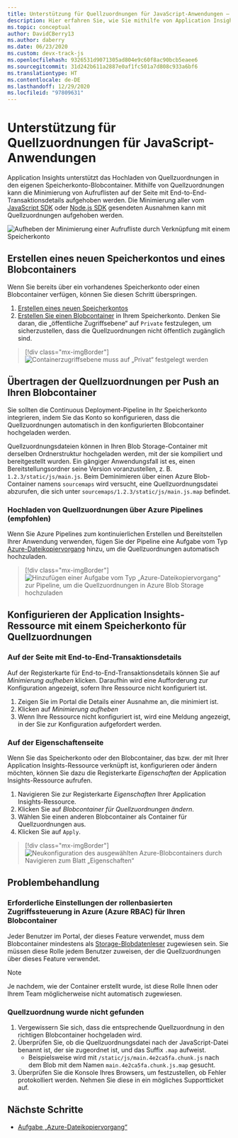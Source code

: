 ```yaml
---
title: Unterstützung für Quellzuordnungen für JavaScript-Anwendungen – Azure Monitor Application Insights
description: Hier erfahren Sie, wie Sie mithilfe von Application Insights Quellzuordnungen in den eigenen Speicherkonto-Blobcontainer hochladen.
ms.topic: conceptual
author: DavidCBerry13
ms.author: daberry
ms.date: 06/23/2020
ms.custom: devx-track-js
ms.openlocfilehash: 9326531d9071305ad804e9c60f8ac90bcb5eaee6
ms.sourcegitcommit: 31d242b611a2887e0af1fc501a7d808c933a6bf6
ms.translationtype: HT
ms.contentlocale: de-DE
ms.lasthandoff: 12/29/2020
ms.locfileid: "97809631"
---
```

# <a name="source-map-support-for-javascript-applications"></a>Unterstützung für Quellzuordnungen für JavaScript-Anwendungen

Application Insights unterstützt das Hochladen von Quellzuordnungen in den eigenen Speicherkonto-Blobcontainer.
Mithilfe von Quellzuordnungen kann die Minimierung von Aufruflisten auf der Seite mit End-to-End-Transaktionsdetails aufgehoben werden. Die Minimierung aller vom [JavaScript SDK][ApplicationInsights-JS] oder [Node.js SDK][ApplicationInsights-Node.js] gesendeten Ausnahmen kann mit Quellzuordnungen aufgehoben werden.

![Aufheben der Minimierung einer Aufrufliste durch Verknüpfung mit einem Speicherkonto](./media/source-map-support/details-unminify.gif)

## <a name="create-a-new-storage-account-and-blob-container"></a>Erstellen eines neuen Speicherkontos und eines Blobcontainers

Wenn Sie bereits über ein vorhandenes Speicherkonto oder einen Blobcontainer verfügen, können Sie diesen Schritt überspringen.

1. [Erstellen eines neuen Speicherkontos][create storage account]
2. [Erstellen Sie einen Blobcontainer][create blob container] in Ihrem Speicherkonto. Denken Sie daran, die „öffentliche Zugriffsebene“ auf `Private` festzulegen, um sicherzustellen, dass die Quellzuordnungen nicht öffentlich zugänglich sind.

> [!div class="mx-imgBorder"]
>![Containerzugriffsebene muss auf „Privat“ festgelegt werden](./media/source-map-support/container-access-level.png)

## <a name="push-your-source-maps-to-your-blob-container"></a>Übertragen der Quellzuordnungen per Push an Ihren Blobcontainer

Sie sollten die Continuous Deployment-Pipeline in Ihr Speicherkonto integrieren, indem Sie das Konto so konfigurieren, dass die Quellzuordnungen automatisch in den konfigurierten Blobcontainer hochgeladen werden.

Quellzuordnungsdateien können in Ihren Blob Storage-Container mit derselben Ordnerstruktur hochgeladen werden, mit der sie kompiliert und bereitgestellt wurden. Ein gängiger Anwendungsfall ist es, einen Bereitstellungsordner seine Version voranzustellen, z. B. `1.2.3/static/js/main.js`. Beim Deminimieren über einen Azure Blob-Container namens `sourcemaps` wird versucht, eine Quellzuordnungsdatei abzurufen, die sich unter `sourcemaps/1.2.3/static/js/main.js.map` befindet.

### <a name="upload-source-maps-via-azure-pipelines-recommended"></a>Hochladen von Quellzuordnungen über Azure Pipelines (empfohlen)

Wenn Sie Azure Pipelines zum kontinuierlichen Erstellen und Bereitstellen Ihrer Anwendung verwenden, fügen Sie der Pipeline eine Aufgabe vom Typ [Azure-Dateikopiervorgang][azure file copy] hinzu, um die Quellzuordnungen automatisch hochzuladen.

> [!div class="mx-imgBorder"]
> ![Hinzufügen einer Aufgabe vom Typ „Azure-Dateikopiervorgang“ zur Pipeline, um die Quellzuordnungen in Azure Blob Storage hochzuladen](./media/source-map-support/azure-file-copy.png)

## <a name="configure-your-application-insights-resource-with-a-source-map-storage-account"></a>Konfigurieren der Application Insights-Ressource mit einem Speicherkonto für Quellzuordnungen

### <a name="from-the-end-to-end-transaction-details-page"></a>Auf der Seite mit End-to-End-Transaktionsdetails

Auf der Registerkarte für End-to-End-Transaktionsdetails können Sie auf *Minimierung aufheben* klicken. Daraufhin wird eine Aufforderung zur Konfiguration angezeigt, sofern Ihre Ressource nicht konfiguriert ist.

1. Zeigen Sie im Portal die Details einer Ausnahme an, die minimiert ist.
2. Klicken auf *Minimierung aufheben*
3. Wenn Ihre Ressource nicht konfiguriert ist, wird eine Meldung angezeigt, in der Sie zur Konfiguration aufgefordert werden.

### <a name="from-the-properties-page"></a>Auf der Eigenschaftenseite

Wenn Sie das Speicherkonto oder den Blobcontainer, das bzw. der mit Ihrer Application Insights-Ressource verknüpft ist, konfigurieren oder ändern möchten, können Sie dazu die Registerkarte *Eigenschaften* der Application Insights-Ressource aufrufen.

1. Navigieren Sie zur Registerkarte *Eigenschaften* Ihrer Application Insights-Ressource.
2. Klicken Sie auf *Blobcontainer für Quellzuordnungen ändern*.
3. Wählen Sie einen anderen Blobcontainer als Container für Quellzuordnungen aus.
4. Klicken Sie auf `Apply`.

> [!div class="mx-imgBorder"]
> ![Neukonfiguration des ausgewählten Azure-Blobcontainers durch Navigieren zum Blatt „Eigenschaften“](./media/source-map-support/reconfigure.png)

## <a name="troubleshooting"></a>Problembehandlung

### <a name="required-azure-role-based-access-control-azure-rbac-settings-on-your-blob-container"></a>Erforderliche Einstellungen der rollenbasierten Zugriffssteuerung in Azure (Azure RBAC) für Ihren Blobcontainer

Jeder Benutzer im Portal, der dieses Feature verwendet, muss dem Blobcontainer mindestens als [Storage-Blobdatenleser][storage blob data reader] zugewiesen sein. Sie müssen diese Rolle jedem Benutzer zuweisen, der die Quellzuordnungen über dieses Feature verwendet.

> [!NOTE]
> Je nachdem, wie der Container erstellt wurde, ist diese Rolle Ihnen oder Ihrem Team möglicherweise nicht automatisch zugewiesen.

### <a name="source-map-not-found"></a>Quellzuordnung wurde nicht gefunden

1. Vergewissern Sie sich, dass die entsprechende Quellzuordnung in den richtigen Blobcontainer hochgeladen wird.
2. Überprüfen Sie, ob die Quellzuordnungsdatei nach der JavaScript-Datei benannt ist, der sie zugeordnet ist, und das Suffix `.map` aufweist.
    - Beispielsweise wird mit `/static/js/main.4e2ca5fa.chunk.js` nach dem Blob mit dem Namen `main.4e2ca5fa.chunk.js.map` gesucht.
3. Überprüfen Sie die Konsole Ihres Browsers, um festzustellen, ob Fehler protokolliert werden. Nehmen Sie diese in ein mögliches Supportticket auf.

## <a name="next-steps"></a>Nächste Schritte

* [Aufgabe „Azure-Dateikopiervorgang“](/azure/devops/pipelines/tasks/deploy/azure-file-copy?view=azure-devops)


<!-- Remote URLs -->
[create storage account]: ../../storage/common/storage-account-create.md?toc=%2Fazure%2Fstorage%2Fblobs%2Ftoc.json&tabs=azure-portal
[create blob container]: ../../storage/blobs/storage-quickstart-blobs-portal.md
[storage blob data reader]: ../../role-based-access-control/built-in-roles.md#storage-blob-data-reader
[ApplicationInsights-JS]: https://github.com/microsoft/applicationinsights-js
[ApplicationInsights-Node.js]: https://github.com/microsoft/applicationinsights-node.js
[azure file copy]: https://aka.ms/azurefilecopyreadme
